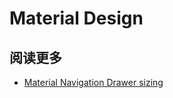 # Material Design



## 阅读更多
* [Material Navigation Drawer sizing](https://medium.com/sebs-top-tips/material-navigation-drawer-sizing-558aea1ad266)

